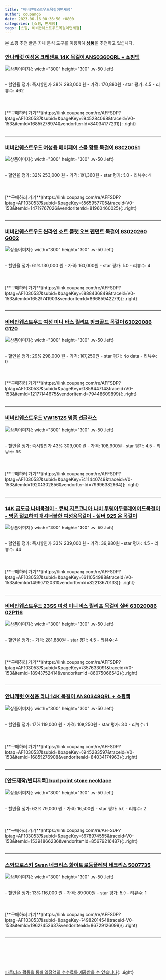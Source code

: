 ```yaml
---
title: "비비안웨스트우드목걸이면세점"
author: coupang6
date: 2023-06-16 00:36:50 +0800
categories: [쇼핑, 면세점]
tags: [쇼핑, 비비안웨스트우드목걸이면세점]
---
```


본 쇼핑 추천 글은 자체 분석 도구를 이용하여 [**상품**](https://link.coupang.com/a/bao1ui)을 추천하고 있습니다.

### [안나캐럿 여성용 크레센트 14K 목걸이 ANS0360QRL + 쇼핑백](https://link.coupang.com/re/AFFSDP?lptag=AF1030537&subid=&pageKey=6945284068&traceid=V0-153&itemId=16855278974&vendorItemId=84034177231)

![상품이미지](https://thumbnail9.coupangcdn.com/thumbnails/remote/230x230ex/image/rs_quotation_api/bpzkqcd5/bc3d415c0f63493ba9a97248b2c6fc2d.jpg){: width="300" height="300" .w-50 .left}


<br>
- 할인율 정가: 즉시할인가 38%  293,000   원
- 가격: 170,880원
- star 평가: 4.5
- 리뷰수: 462
<br>
<br>
<br>
<br>
[**구매하러 가기**](https://link.coupang.com/re/AFFSDP?lptag=AF1030537&subid=&pageKey=6945284068&traceid=V0-153&itemId=16855278974&vendorItemId=84034177231){: .right}
<br>
<br>

---

### [비비안웨스트우드 여성용 메이페어 스몰 황동 목걸이 63020051](https://link.coupang.com/re/AFFSDP?lptag=AF1030537&subid=&pageKey=6565957705&traceid=V0-153&itemId=14719767026&vendorItemId=81960460025)

![상품이미지](https://thumbnail7.coupangcdn.com/thumbnails/remote/230x230ex/image/rs_quotation_api/e1u5s3ia/1e87db957f184920a8f477ef6381aa69.jpg){: width="300" height="300" .w-50 .left}


<br>
- 할인율 정가: 32%  253,000   원
- 가격: 191,360원
- star 평가: 5.0
- 리뷰수: 4
<br>
<br>
<br>
<br>
[**구매하러 가기**](https://link.coupang.com/re/AFFSDP?lptag=AF1030537&subid=&pageKey=6565957705&traceid=V0-153&itemId=14719767026&vendorItemId=81960460025){: .right}
<br>
<br>

---

### [비비안웨스트우드 씬라인 쇼트 플랫 오브 펜던트 목걸이 63020260 G002](https://link.coupang.com/re/AFFSDP?lptag=AF1030537&subid=&pageKey=6888436849&traceid=V0-153&itemId=16529741903&vendorItemId=86685942279)

![상품이미지](https://thumbnail7.coupangcdn.com/thumbnails/remote/230x230ex/image/vendor_inventory/574d/1c52a3a90e29bdcaeadd9f6fd1a0abb43c92c12540846b7dfab48e5bdb89.jpg){: width="300" height="300" .w-50 .left}


<br>
- 할인율 정가: 61%  130,000   원
- 가격: 160,000원
- star 평가: 5.0
- 리뷰수: 4
<br>
<br>
<br>
<br>
[**구매하러 가기**](https://link.coupang.com/re/AFFSDP?lptag=AF1030537&subid=&pageKey=6888436849&traceid=V0-153&itemId=16529741903&vendorItemId=86685942279){: .right}
<br>
<br>

---

### [비비안웨스트우드 여성 미니 바스 릴리프 핑크골드 목걸이 63020086 G120](https://link.coupang.com/re/AFFSDP?lptag=AF1030537&subid=&pageKey=6185844714&traceid=V0-153&itemId=12177144675&vendorItemId=79448609899)

![상품이미지](https://thumbnail6.coupangcdn.com/thumbnails/remote/230x230ex/image/vendor_inventory/0b1c/57e84a83ec3943330fbf5f473a51c2bbe92492831efe2616ebcb2d7c5d1d.jpg){: width="300" height="300" .w-50 .left}


<br>
- 할인율 정가: 29%  298,000   원
- 가격: 167,250원
- star 평가: No data
- 리뷰수: 0
<br>
<br>
<br>
<br>
[**구매하러 가기**](https://link.coupang.com/re/AFFSDP?lptag=AF1030537&subid=&pageKey=6185844714&traceid=V0-153&itemId=12177144675&vendorItemId=79448609899){: .right}
<br>
<br>

---

### [비비안웨스트우드 VW1512S 명품 선글라스](https://link.coupang.com/re/AFFSDP?lptag=AF1030537&subid=&pageKey=7411440749&traceid=V0-153&itemId=19204302856&vendorItemId=79996382664)

![상품이미지](https://thumbnail10.coupangcdn.com/thumbnails/remote/230x230ex/image/vendor_inventory/5d9e/1112f7a50f2016491b02475e06c9dd0df0596bc484e81b5b1af93fb4179a.jpg){: width="300" height="300" .w-50 .left}


<br>
- 할인율 정가: 즉시할인가 43%  309,000   원
- 가격: 108,900원
- star 평가: 4.5
- 리뷰수: 85
<br>
<br>
<br>
<br>
[**구매하러 가기**](https://link.coupang.com/re/AFFSDP?lptag=AF1030537&subid=&pageKey=7411440749&traceid=V0-153&itemId=19204302856&vendorItemId=79996382664){: .right}
<br>
<br>

---

### [14K 금도금 나비목걸이 - 큐빅 지르코니아 나비 투웨이두줄레이어드목걸이 - 명품 절묘하며 패셔너블한 여성용목걸이 - 실버 925 은 목걸이](https://link.coupang.com/re/AFFSDP?lptag=AF1030537&subid=&pageKey=6611054988&traceid=V0-153&itemId=14990712031&vendorItemId=82213670133)

![상품이미지](https://thumbnail6.coupangcdn.com/thumbnails/remote/230x230ex/image/vendor_inventory/9e08/9610a4be184b631084561505e6a64c5bb988d1d13c38bb7bea3034e3ad90.jpg){: width="300" height="300" .w-50 .left}


<br>
- 할인율 정가: 즉시할인가 33%  239,000   원
- 가격: 39,980원
- star 평가: 4.5
- 리뷰수: 44
<br>
<br>
<br>
<br>
[**구매하러 가기**](https://link.coupang.com/re/AFFSDP?lptag=AF1030537&subid=&pageKey=6611054988&traceid=V0-153&itemId=14990712031&vendorItemId=82213670133){: .right}
<br>
<br>

---

### [비비안웨스트우드 23SS 여성 미니 바스 릴리프 목걸이 실버 63020086 02P116](https://link.coupang.com/re/AFFSDP?lptag=AF1030537&subid=&pageKey=7357633091&traceid=V0-153&itemId=18948752414&vendorItemId=86075066542)

![상품이미지](https://thumbnail8.coupangcdn.com/thumbnails/remote/230x230ex/image/vendor_inventory/5014/54f9a74b904e4ab652ffb3f962776b1fdfa5ebf31f9d7e638fc720c06644.jpg){: width="300" height="300" .w-50 .left}


<br>
- 할인율 정가: 
- 가격: 281,880원
- star 평가: 4.5
- 리뷰수: 4
<br>
<br>
<br>
<br>
[**구매하러 가기**](https://link.coupang.com/re/AFFSDP?lptag=AF1030537&subid=&pageKey=7357633091&traceid=V0-153&itemId=18948752414&vendorItemId=86075066542){: .right}
<br>
<br>

---

### [안나캐럿 여성용 리나 14K 목걸이 ANS0348QRL + 쇼핑백](https://link.coupang.com/re/AFFSDP?lptag=AF1030537&subid=&pageKey=6945283597&traceid=V0-153&itemId=16855276908&vendorItemId=84034174963)

![상품이미지](https://thumbnail9.coupangcdn.com/thumbnails/remote/230x230ex/image/rs_quotation_api/bbrruec8/6c472f2e3d8c4326a9365c9f7c0358a8.jpg){: width="300" height="300" .w-50 .left}


<br>
- 할인율 정가: 17%  119,000   원
- 가격: 109,250원
- star 평가: 3.0
- 리뷰수: 1
<br>
<br>
<br>
<br>
[**구매하러 가기**](https://link.coupang.com/re/AFFSDP?lptag=AF1030537&subid=&pageKey=6945283597&traceid=V0-153&itemId=16855276908&vendorItemId=84034174963){: .right}
<br>
<br>

---

### [[안도제작/빈티지룩] bud point stone necklace](https://link.coupang.com/re/AFFSDP?lptag=AF1030537&subid=&pageKey=6678974555&traceid=V0-153&itemId=15394866236&vendorItemId=85679216487)

![상품이미지](https://thumbnail9.coupangcdn.com/thumbnails/remote/230x230ex/image/vendor_inventory/8fd5/6881bfac9a015335cc08c46aca7367b07a282ff497e2e241727f1afe17ba.jpg){: width="300" height="300" .w-50 .left}


<br>
- 할인율 정가: 62%  79,000   원
- 가격: 16,500원
- star 평가: 5.0
- 리뷰수: 2
<br>
<br>
<br>
<br>
[**구매하러 가기**](https://link.coupang.com/re/AFFSDP?lptag=AF1030537&subid=&pageKey=6678974555&traceid=V0-153&itemId=15394866236&vendorItemId=85679216487){: .right}
<br>
<br>

---

### [스와브로스키 Swan 네크리스 화이트 로듐플레팅 네크리스 5007735](https://link.coupang.com/re/AFFSDP?lptag=AF1030537&subid=&pageKey=7498201454&traceid=V0-153&itemId=19622452637&vendorItemId=86729126099)

![상품이미지](https://thumbnail6.coupangcdn.com/thumbnails/remote/230x230ex/image/vendor_inventory/139f/b6def5fa254e374975a9f720c09b0ae1560ef1766a83bda20ef774c897f9.jpg){: width="300" height="300" .w-50 .left}


<br>
- 할인율 정가: 13%  116,000   원
- 가격: 89,000원
- star 평가: 5.0
- 리뷰수: 1
<br>
<br>
<br>
<br>
[**구매하러 가기**](https://link.coupang.com/re/AFFSDP?lptag=AF1030537&subid=&pageKey=7498201454&traceid=V0-153&itemId=19622452637&vendorItemId=86729126099){: .right}
<br>
<br>

---
<br><br><br><br><br> [파트너스 활동을 통해 일정액의 수수료를 제공받을 수 있습니다](https://link.coupang.com/a/bao1ui){: .right}
